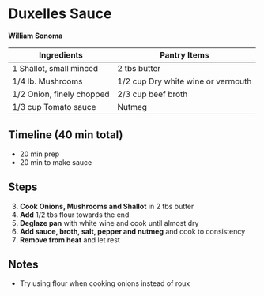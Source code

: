 Duxelles Sauce
==============
**William Sonoma**

Ingredients                | Pantry Items
-----------                | ------------
1 Shallot, small minced    | 2 tbs butter
1/4 lb. Mushrooms          | 1/2 cup Dry white wine or vermouth
1/2 Onion, finely chopped  | 2/3 cup beef broth
1/3 cup Tomato sauce       | Nutmeg



Timeline (40 min total)
-----------
* 20 min prep
* 20 min to make sauce



Steps
-----

3. **Cook Onions, Mushrooms and Shallot** in 2 tbs butter
4. **Add** 1/2 tbs flour towards the end
5. **Deglaze pan** with white wine and cook until almost dry
6. **Add sauce, broth, salt, pepper and nutmeg** and cook to consistency
7. **Remove from heat** and let rest



Notes
-----
* Try using flour when cooking onions instead of roux